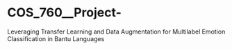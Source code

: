 # COS_760__Project-
 Leveraging Transfer Learning and Data Augmentation for Multilabel Emotion Classification in Bantu Languages
